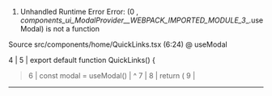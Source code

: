1. Unhandled Runtime Error
Error: (0 , _components_ui_ModalProvider__WEBPACK_IMPORTED_MODULE_3__.useModal) is not a function

Source
src/components/home/QuickLinks.tsx (6:24) @ useModal

  4 |
  5 | export default function QuickLinks() {
> 6 | const modal = useModal()
    |                      ^
  7 |
  8 | return (
  9 |   <div className="bg-white rounded-lg shadow p-4">

---